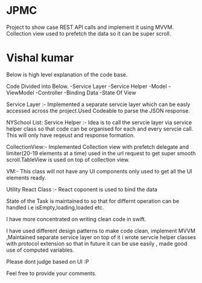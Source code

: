# JPMC
Project to show case REST API calls and implement it using MVVM. Collection view used to prefetch the data so it can be super scroll.


#  Vishal kumar 
Below is high level explanation of the code base.

Code Divided into Below.
-Service Layer
-Service Helper
-Model
-ViewModel
-Controller
-Binding Data
-State Of View

Service Layer :- Implemented a separate servcie layer which can be easly accessed across the project.Used Codeable to parse the JSON response. 

NYSchool List:
Service Helper :-  Idea is to call the servcie layer via service helper class so that code can be organised for each and every servcie call. This will  only have reqeust and response formation.

CollectionView:- Implemented Collection view with prefetch delegate and limiter(20-19 elements at a time) used in the url request to get super smooth scroll.TableView is used on top of collection view.

VM:- This class will not have any UI components only used to get all the UI elements ready.

Utility React Class :- React coponent is used to bind the data 

State of the Task is maintained to so that for differnt operation can be handled i.e isEmpty,loading,loaded etc.

I have more concentrated on writing clean code in swift.

I have used different design patterns to make code clean, implement MVVM ,Maintained separate service layer on top of it i wrote servcie helper classes with protocol extension so that in future it can be use easily , made good use of computed variables.

Please dont judge based on UI :P

Feel free to provide your comments.


